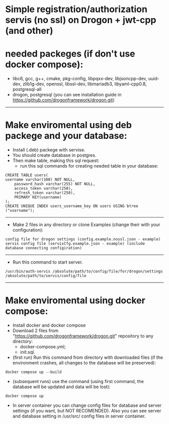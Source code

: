 # Simple registration/authorization servis (no ssl) on Drogon + jwt-cpp (and other)

# needed packeges (if don't use docker compose):
- libc6, gcc, g++, cmake, pkg-config, libpqxx-dev, libjsoncpp-dev, uuid-dev, zlib1g-dev, openssl, libssl-dev, libmariadb3, libyaml-cpp0.8, postgresql-all
- drogon, postgresql
(you can see installation guide in
https://github.com/drogonframework/drogon.git)

_____________________________________________________
# Make enviromental using deb packege and your database:
- Install (.deb) packege with servise.
- You should create database in postgres.
- Then make table, making this sql request:
    - run this sql commands for creating needed table in your database:
```
CREATE TABLE users(
username varchar(100) NOT NULL,
    password_hash varchar(255) NOT NULL,
    access_token varchar(250),
    refresh_token varchar(250),
    PRIMARY KEY(username)
);
CREATE UNIQUE INDEX users_username_key ON users USING btree ("username");
```

______________________________________________________
- Make 2 files in any directory or clone Examples (change their with your configuration):
```
config file for drogon settings (config.example.nossl.json - example)
servis config file (servisCfg.example.json - example) (include database connecting configiration)
```
______________________________________________________
- Run this command to start server.
```
/usr/bin/auth-servis /absolute/path/to/config/file/for/drogon/settings /absolute/path/to/servis/config/file
```
_____________________________________________________
# Make enviromental using docker compose:
- Install docker and docker compose
- Download 2 files from "https://github.com/drogonframework/drogon.git" repository to any directory:
    - docker-compose.yml;
    - init.sql.
- (first run) Run this command from directory with downloaded files (if the environment crashes, all changes to the database will be preserved):
```
docker compose up --build
```
- (subsequent runs) use the command (using first command, the database will be updated and data will be lost):
```
docker compose up
```
- In server container you can change config files for database and server settings (if you want, but NOT RECOMENDED).
Also you can see server and database setting in /usr/src/ config files in server container.

